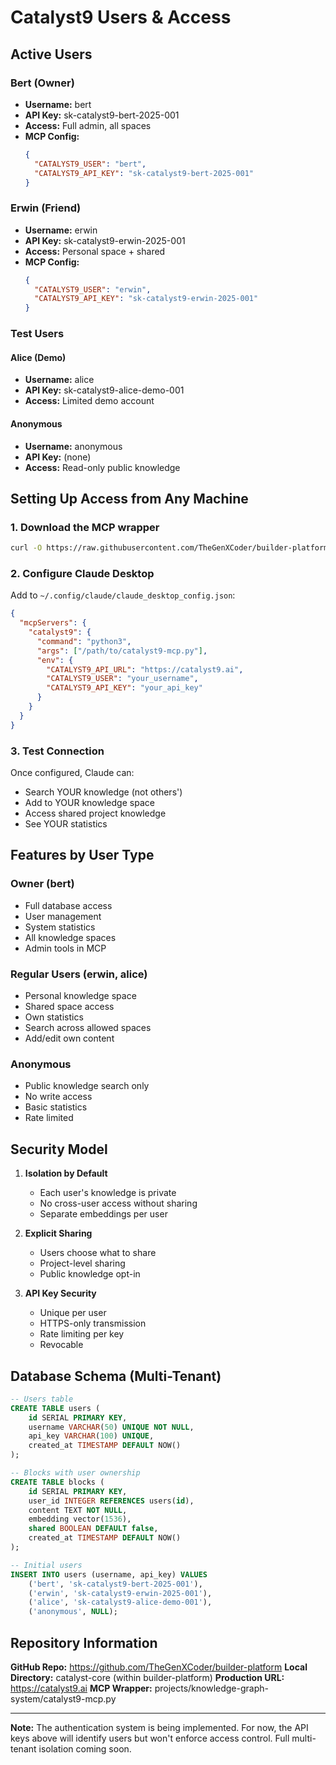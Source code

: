 # Catalyst9 Users & Access

## Active Users

### Bert (Owner)
- **Username:** bert
- **API Key:** sk-catalyst9-bert-2025-001
- **Access:** Full admin, all spaces
- **MCP Config:**
  ```json
  {
    "CATALYST9_USER": "bert",
    "CATALYST9_API_KEY": "sk-catalyst9-bert-2025-001"
  }
  ```

### Erwin (Friend)
- **Username:** erwin
- **API Key:** sk-catalyst9-erwin-2025-001
- **Access:** Personal space + shared
- **MCP Config:**
  ```json
  {
    "CATALYST9_USER": "erwin",
    "CATALYST9_API_KEY": "sk-catalyst9-erwin-2025-001"
  }
  ```

### Test Users

#### Alice (Demo)
- **Username:** alice
- **API Key:** sk-catalyst9-alice-demo-001
- **Access:** Limited demo account

#### Anonymous
- **Username:** anonymous
- **API Key:** (none)
- **Access:** Read-only public knowledge

## Setting Up Access from Any Machine

### 1. Download the MCP wrapper
```bash
curl -O https://raw.githubusercontent.com/TheGenXCoder/builder-platform/main/catalyst-core/projects/knowledge-graph-system/catalyst9-mcp.py
```

### 2. Configure Claude Desktop
Add to `~/.config/claude/claude_desktop_config.json`:

```json
{
  "mcpServers": {
    "catalyst9": {
      "command": "python3",
      "args": ["/path/to/catalyst9-mcp.py"],
      "env": {
        "CATALYST9_API_URL": "https://catalyst9.ai",
        "CATALYST9_USER": "your_username",
        "CATALYST9_API_KEY": "your_api_key"
      }
    }
  }
}
```

### 3. Test Connection
Once configured, Claude can:
- Search YOUR knowledge (not others')
- Add to YOUR knowledge space
- Access shared project knowledge
- See YOUR statistics

## Features by User Type

### Owner (bert)
- Full database access
- User management
- System statistics
- All knowledge spaces
- Admin tools in MCP

### Regular Users (erwin, alice)
- Personal knowledge space
- Shared space access
- Own statistics
- Search across allowed spaces
- Add/edit own content

### Anonymous
- Public knowledge search only
- No write access
- Basic statistics
- Rate limited

## Security Model

1. **Isolation by Default**
   - Each user's knowledge is private
   - No cross-user access without sharing
   - Separate embeddings per user

2. **Explicit Sharing**
   - Users choose what to share
   - Project-level sharing
   - Public knowledge opt-in

3. **API Key Security**
   - Unique per user
   - HTTPS-only transmission
   - Rate limiting per key
   - Revocable

## Database Schema (Multi-Tenant)

```sql
-- Users table
CREATE TABLE users (
    id SERIAL PRIMARY KEY,
    username VARCHAR(50) UNIQUE NOT NULL,
    api_key VARCHAR(100) UNIQUE,
    created_at TIMESTAMP DEFAULT NOW()
);

-- Blocks with user ownership
CREATE TABLE blocks (
    id SERIAL PRIMARY KEY,
    user_id INTEGER REFERENCES users(id),
    content TEXT NOT NULL,
    embedding vector(1536),
    shared BOOLEAN DEFAULT false,
    created_at TIMESTAMP DEFAULT NOW()
);

-- Initial users
INSERT INTO users (username, api_key) VALUES
    ('bert', 'sk-catalyst9-bert-2025-001'),
    ('erwin', 'sk-catalyst9-erwin-2025-001'),
    ('alice', 'sk-catalyst9-alice-demo-001'),
    ('anonymous', NULL);
```

## Repository Information

**GitHub Repo:** https://github.com/TheGenXCoder/builder-platform
**Local Directory:** catalyst-core (within builder-platform)
**Production URL:** https://catalyst9.ai
**MCP Wrapper:** projects/knowledge-graph-system/catalyst9-mcp.py

---

**Note:** The authentication system is being implemented. For now, the API keys above will identify users but won't enforce access control. Full multi-tenant isolation coming soon.